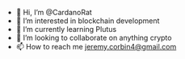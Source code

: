 - 👋 Hi, I’m @CardanoRat
- 👀 I’m interested in blockchain development
- 🌱 I’m currently learning Plutus
- 💞️ I’m looking to collaborate on anything crypto
- 📫 How to reach me jeremy.corbin4@gmail.com

<!---
CardanoRat/CardanoRat is a ✨ special ✨ repository because its `README.md` (this file) appears on your GitHub profile.
You can click the Preview link to take a look at your changes.
--->
